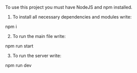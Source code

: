 To use this project you must have NodeJS and npm installed.

1. To install all necessary dependencies and modules write:

npm i

2. To run the main file write:

npm run start

3. To run the server write:

npm run dev
